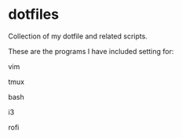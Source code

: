 # dotfiles
Collection of my dotfile and related scripts.

These are the programs I have included setting for:

vim

tmux

bash

i3

rofi
